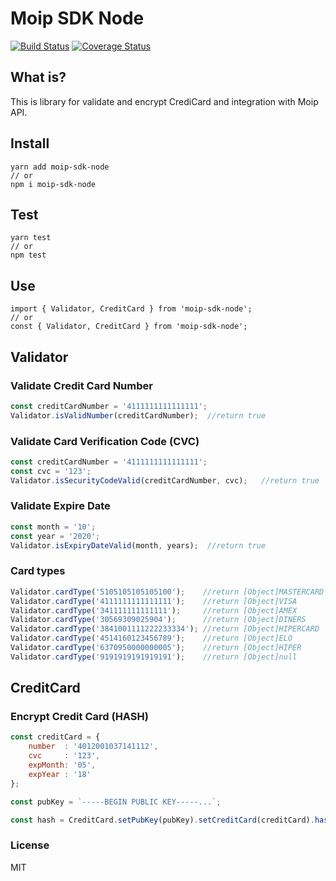 Moip SDK Node
=============
[![Build Status](https://travis-ci.org/brunoosilva/moip-sdk-node.svg)](https://travis-ci.org/brunoosilva/moip-sdk-node) [![Coverage Status](https://coveralls.io/repos/brunoosilva/moip-sdk-node/badge.svg)](https://coveralls.io/r/brunoosilva/moip-sdk-node)

## What is?

This is library for validate and encrypt CrediCard and integration with Moip API.

## Install

```
yarn add moip-sdk-node
// or
npm i moip-sdk-node
```

## Test

```
yarn test
// or
npm test
```

## Use

```
import { Validator, CreditCard } from 'moip-sdk-node';
// or
const { Validator, CreditCard } from 'moip-sdk-node';
```

## Validator

### Validate Credit Card Number
``` javascript
const creditCardNumber = '4111111111111111';
Validator.isValidNumber(creditCardNumber);	//return true
```

### Validate Card Verification Code (CVC)
``` javascript
const creditCardNumber = '4111111111111111';
const cvc = '123';
Validator.isSecurityCodeValid(creditCardNumber, cvc);	//return true
```

### Validate Expire Date
``` javascript
const month = '10';
const year = '2020';
Validator.isExpiryDateValid(month, years);	//return true
```

### Card types
``` javascript
Validator.cardType('5105105105105100');    //return [Object]MASTERCARD
Validator.cardType('4111111111111111');    //return [Object]VISA
Validator.cardType('341111111111111');     //return [Object]AMEX
Validator.cardType('30569309025904');      //return [Object]DINERS
Validator.cardType('3841001111222233334'); //return [Object]HIPERCARD
Validator.cardType('4514160123456789');    //return [Object]ELO
Validator.cardType('6370950000000005');    //return [Object]HIPER
Validator.cardType('9191919191919191');    //return [Object]null
```

## CreditCard

### Encrypt Credit Card (HASH)
``` javascript
const creditCard = {
	number  : '4012001037141112',
	cvc     : '123',
	expMonth: '05',
	expYear : '18'
};

const pubKey = `-----BEGIN PUBLIC KEY-----...`;

const hash = CreditCard.setPubKey(pubKey).setCreditCard(creditCard).hash(); // Hash Base64
```

### License

MIT